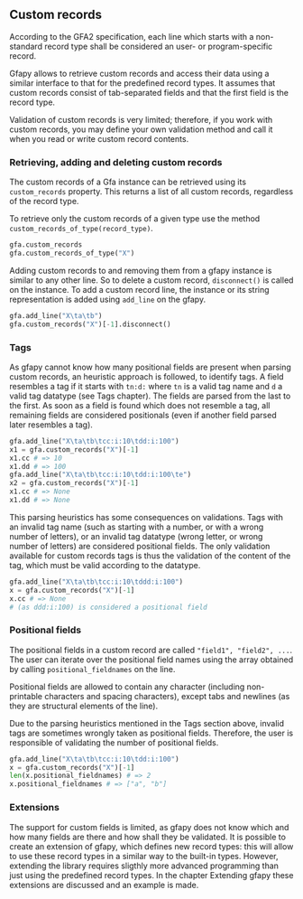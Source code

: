 ## Custom records

According to the GFA2 specification, each line which starts with
a non-standard record type shall be considered an user- or
program-specific record.

Gfapy allows to retrieve custom records and access their data using a similar
interface to that for the predefined record types. It assumes that
custom records consist of tab-separated fields and that the first field
is the record type.

Validation of custom records is very limited; therefore, if you work with custom
records, you may define your own validation method and call it when you read
or write custom record contents.

### Retrieving, adding and deleting custom records

The custom records of a Gfa instance can be retrieved using its
```custom_records``` property. This returns a list of all custom records,
regardless of the record type.

To retrieve only the custom records of a given type use the method
```custom_records_of_type(record_type)```.

```python
gfa.custom_records
gfa.custom_records_of_type("X")
```

Adding custom records to and removing them from a gfapy instance
is similar to any other line. So to delete a custom record, ```disconnect()```
is called on the instance. To add a custom record line, the instance or its string representation
is added using ```add_line``` on the gfapy.

```python
gfa.add_line("X\ta\tb")
gfa.custom_records("X")[-1].disconnect()
```

### Tags

As gfapy cannot know how many positional fields are present when parsing custom
records, an heuristic approach is followed, to identify tags.
A field resembles a tag if it starts with ```tn:d:``` where ```tn``` is a valid
tag name and ```d``` a valid tag datatype (see Tags chapter).
The fields are parsed from the last to the first. As soon as a field is found
which does not resemble a tag, all remaining fields are considered positionals
(even if another field parsed later resembles a tag).

```python
gfa.add_line("X\ta\tb\tcc:i:10\tdd:i:100")
x1 = gfa.custom_records("X")[-1]
x1.cc # => 10
x1.dd # => 100
gfa.add_line("X\ta\tb\tcc:i:10\tdd:i:100\te")
x2 = gfa.custom_records("X")[-1]
x1.cc # => None
x1.dd # => None
```

This parsing heuristics has some consequences on validations. Tags with an
invalid tag name (such as starting with a number, or with a wrong number of
letters), or an invalid tag datatype (wrong letter, or wrong number of letters)
are considered positional fields. The only validation available for custom
records tags is thus the validation of the content of the tag, which must
be valid according to the datatype.

```python
gfa.add_line("X\ta\tb\tcc:i:10\tddd:i:100")
x = gfa.custom_records("X")[-1]
x.cc # => None
# (as ddd:i:100) is considered a positional field
```

### Positional fields

The positional fields in a custom record are called ```"field1", "field2", ...```.
The user can iterate over the positional field names using the array obtained
by calling ```positional_fieldnames``` on the line.

Positional fields are allowed to contain any character (including non-printable
characters and spacing characters), except tabs and newlines (as they are
structural elements of the line).

Due to the parsing heuristics mentioned in the Tags section above, invalid
tags are sometimes wrongly taken as positional fields. Therefore,
the user is responsible of validating the number of positional fields.

```python
gfa.add_line("X\ta\tb\tcc:i:10\tdd:i:100")
x = gfa.custom_records("X")[-1]
len(x.positional_fieldnames) # => 2
x.positional_fieldnames # => ["a", "b"]
```

### Extensions

The support for custom fields is limited, as gfapy does not know which and
how many fields are there and how shall they be validated.
It is possible to create an extension of gfapy, which defines new record
types: this will allow to use these record types in a similar way
to the built-in types. However, extending the library requires sligthly
more advanced programming than just using the predefined record types.
In the chapter Extending gfapy these extensions are discussed and an
example is made.
